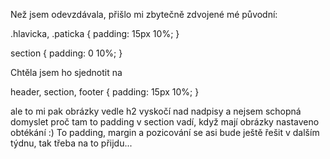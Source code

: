 
Než jsem odevzdávala, přišlo mi zbytečně zdvojené mé původní:

.hlavicka,
.paticka {
    padding: 15px 10%;
}

section {
    padding: 0 10%;
}

Chtěla jsem ho sjednotit na

header,
section,
footer {
    padding: 15px 10%;
}

ale to mi pak obrázky vedle h2 vyskočí nad nadpisy a nejsem schopná domyslet proč tam to padding v section vadí, když mají obrázky nastaveno obtékání :) To padding, margin a pozicování se asi bude ještě řešit v dalším týdnu, tak třeba na to přijdu... 